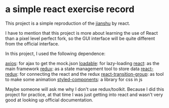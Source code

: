 # a simple react exercise record

This project is a simple reproduction of the [jianshu](https://www.jianshu.com/) by react.

I have to mention that this project is more about learning the use of React than a pixel level perfect fork, so the GUI interface will be quite different from the official interface.

In this project, I used the following dependence:

[axios](https://github.com/axios/axios): for ajax to get the mock.json
[loadable](https://github.com/jamiebuilds/react-loadable): for lazy-loading
[react](https://github.com/facebook/react): as the main framework
[redux](https://github.com/reduxjs/redux): as a state management tool to store data
[react-redux](https://github.com/reduxjs/react-redux): for connecting the react and the redux
[react-transition-group](https://github.com/reactjs/react-transition-group): as tool to make some animation
[styled-components](https://github.com/styled-components/styled-components): a library for css in js

Maybe someone will ask me why I don't use redux/toolkit. Because I did this project for practice, at that time I was just getting into react and wasn't very good at looking up official documentation.
